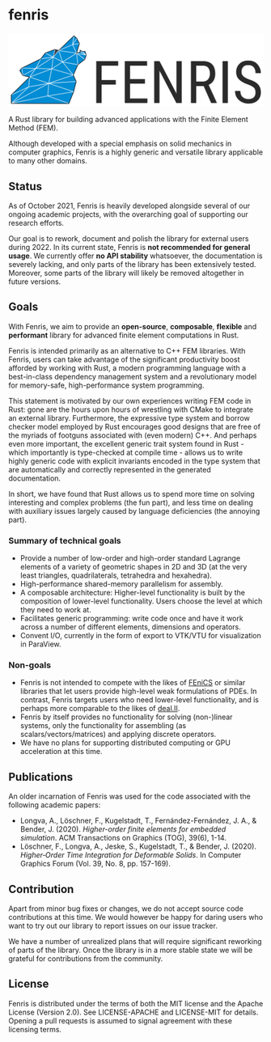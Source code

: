 # fenris

![Fenris logo](assets/logo/fenris_logo.svg)

A Rust library for building advanced applications with the Finite Element Method (FEM).

Although developed with a special emphasis on solid mechanics in computer graphics,
Fenris is a highly generic and versatile library applicable to many other domains.

## Status

As of October 2021, Fenris is heavily developed alongside several of our ongoing academic
projects, with the overarching goal of supporting our research efforts.

Our goal is to rework, document and polish the library for external users during 2022.
In its current state, Fenris is **not recommended for general usage**. We currently
offer **no API stability** whatsoever, the documentation is severely lacking,
and only parts of the library has been extensively tested. Moreover, some parts of the
library will likely be removed altogether in future versions.

## Goals

With Fenris, we aim to provide an **open-source**, **composable**, **flexible** and **performant** library
for advanced finite element computations in Rust.

Fenris is intended primarily as an alternative to C++ FEM libraries. With Fenris, users can
take advantage of the significant productivity boost afforded by working with Rust, a modern programming
language with a best-in-class dependency management system and a revolutionary model for
memory-safe, high-performance system programming.

This statement is motivated by our own experiences writing FEM code in Rust: gone are the hours upon hours
of wrestling with CMake to integrate an external library. Furthermore, the expressive type system and borrow checker model
employed by Rust encourages good designs that are free of the myriads of footguns associated with (even modern) C++.
And perhaps even more important, the excellent generic trait system found in Rust - which importantly is type-checked
at compile time - allows us to write highly generic code with explicit invariants encoded in the type system
that are automatically and correctly represented in the generated documentation.

In short, we have found that Rust allows us to spend more time on solving interesting and complex problems (the fun part),
and less time on dealing with auxiliary issues largely caused by language deficiencies (the annoying part).

### Summary of technical goals

- Provide a number of low-order and high-order standard Lagrange elements of a variety of geometric shapes in 2D and 3D
  (at the very least triangles, quadrilaterals, tetrahedra and hexahedra).
- High-performance shared-memory parallelism for assembly.
- A composable architecture: Higher-level functionality is built by the composition of lower-level functionality.
  Users choose the level at which they need to work at. 
- Facilitates generic programming: write code once and have it work across a number of different elements,
  dimensions and operators.
- Convent I/O, currently in the form of export to VTK/VTU for visualization in ParaView.

### Non-goals

- Fenris is not intended to compete with the likes of [FEniCS](https://fenicsproject.org/) or similar libraries that
  let users provide high-level weak formulations of PDEs. In contrast, Fenris targets users who need lower-level
  functionality, and is perhaps more comparable to the likes of [deal.II](https://www.dealii.org/).
- Fenris by itself provides no functionality for solving (non-)linear systems, only the functionality
  for assembling (as scalars/vectors/matrices) and applying discrete operators.
- We have no plans for supporting distributed computing or GPU acceleration at this time.

## Publications

An older incarnation of Fenris was used for the code associated with the following academic papers:

- Longva, A., Löschner, F., Kugelstadt, T., Fernández-Fernández, J. A., & Bender, J. (2020).
  *Higher-order finite elements for embedded simulation*. 
  ACM Transactions on Graphics (TOG), 39(6), 1-14.
- Löschner, F., Longva, A., Jeske, S., Kugelstadt, T., & Bender, J. (2020).  
  *Higher‐Order Time Integration for Deformable Solids*.
  In Computer Graphics Forum (Vol. 39, No. 8, pp. 157-169).

## Contribution

Apart from minor bug fixes or changes, we do not accept source code contributions at this time.
We would however be happy for daring users who want to try out our library to report issues
on our issue tracker.

We have a number of unrealized plans that will require significant reworking of
parts of the library. Once the library is in a more stable state we will be grateful
for contributions from the community.

## License

Fenris is distributed under the terms of both the MIT license and the Apache License (Version 2.0).
See LICENSE-APACHE and LICENSE-MIT for details.
Opening a pull requests is assumed to signal agreement with these licensing terms.


